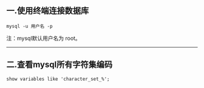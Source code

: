 ## 一.使用终端连接数据库

`mysql -u 用户名 -p`

注：mysql默认用户名为 root。

---

## 二.查看mysql所有字符集编码

`show variables like 'character_set_%';`
